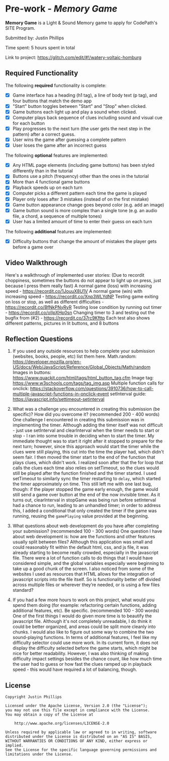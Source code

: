 # Pre-work - _Memory Game_

**Memory Game** is a Light & Sound Memory game to apply for CodePath's SITE Program.

Submitted by: Justin Phillips

Time spent: 5 hours spent in total

Link to project: https://glitch.com/edit/#!/watery-voltaic-homburg

## Required Functionality

The following **required** functionality is complete:

- [x] Game interface has a heading (h1 tag), a line of body text (p tag), and four buttons that match the demo app
- [x] "Start" button toggles between "Start" and "Stop" when clicked.
- [x] Game buttons each light up and play a sound when clicked.
- [x] Computer plays back sequence of clues including sound and visual cue for each button
- [x] Play progresses to the next turn (the user gets the next step in the pattern) after a correct guess.
- [x] User wins the game after guessing a complete pattern
- [x] User loses the game after an incorrect guess

The following **optional** features are implemented:

- [x] Any HTML page elements (including game buttons) has been styled differently than in the tutorial
- [x] Buttons use a pitch (frequency) other than the ones in the tutorial
- [x] More than 4 functional game buttons
- [x] Playback speeds up on each turn
- [x] Computer picks a different pattern each time the game is played
- [x] Player only loses after 3 mistakes (instead of on the first mistake)
- [x] Game button appearance change goes beyond color (e.g. add an image)
- [x] Game button sound is more complex than a single tone (e.g. an audio file, a chord, a sequence of multiple tones)
- [x] User has a limited amount of time to enter their guess on each turn

The following **additional** features are implemented:

- [x] Difficulty buttons that change the amount of mistakes the player gets before a game over

## Video Walkthrough

Here's a walkthrough of implemented user stories:
(Due to recordit choppiness, sometimes the buttons do not appear to light up on press, just because I press them really fast)
A normal game (loss) with increasing speed - https://recordit.co/1JouuX8U1V
A normal game (win) with increasing speed - https://recordit.co/Xnp3WLYdNP
Testing game exiting on loss or stop, as well as different difficulties - https://recordit.co/BfNkPNyRyR
Testing lose condition by running out timer - https://recordit.co/oIIpXHp0sn
Changing timer to 3 and testing out the bugfix from (#2) - https://recordit.co/37rc9Kfttp
Each test also shows different patterns, pictures in lit buttons, and 8 buttons


## Reflection Questions

1. If you used any outside resources to help complete your submission (websites, books, people, etc) list them here.
   Math.random: https://developer.mozilla.org/en-US/docs/Web/JavaScript/Reference/Global_Objects/Math/random
   Images in buttons: https://www.quackit.com/html/tags/html_button_tag.cfm
   Image tag: https://www.w3schools.com/tags/tag_img.asp
   Multiple function calls for onclick: https://stackoverflow.com/questions/3910736/how-to-call-multiple-javascript-functions-in-onclick-event
   setInterval guide: https://javascript.info/settimeout-setinterval

2. What was a challenge you encountered in creating this submission (be specific)? How did you overcome it? (recommended 200 - 400 words)
   One challenge I encountered in creating this submission was in implementing the timer. Although adding the timer itself was not difficult - just use setInterval and clearInterval when the timer needs to start or stop -
   I ran into some trouble in deciding when to start the timer. My immediate thought was to start it right after it stopped to prepare for the next turn; however, since this approach would start the timer while the clues
   were still playing, this cut into the time the player had, which didn't seem fair. I then moved the timer start to the end of the function that plays clues, which didn't work. I realized soon after that the for loop that
   calls the clues each time also relies on setTimeout, so the clues would still be played after the function finished and the timer started. I used setTimeout to similarly sync the timer restarting to `delay`, which
   started the timer approximately on time. This still left me with one last bug, though: if the player stopped the game early enough, the game would still send a game over button at the end of the now invisible timer.
   As it turns out, clearInterval in stopGame was being run before setInterval had a chance to run, leading to an unhandled timer; in order to address this, I added a conditional that only created the timer if the game was
   running, reusing the `gamePlaying` value provided at the beginning.

3. What questions about web development do you have after completing your submission? (recommended 100 - 300 words)
   One question I have about web development is: how are the functions and other features usually split between files? Although this application was small and could reasonably fit within the default html, css, and js 
   file, it was already starting to become really crowded, especially in the javascript file. There were a lot of function calls to do things that I would have considered simple, and the global variables especially were
   beginning to take up a good chunk of the screen. I also noticed from some of the websites I used as resources that HTML allows for the integration of javascript scripts into the file itself. So is functionality better
   off divided across multiple files or wherever they’re needed, or is using a few files standard?

4. If you had a few more hours to work on this project, what would you spend them doing (for example: refactoring certain functions, adding additional features, etc). Be specific. (recommended 100 - 300 words)
   One of the first things I would do given more time is to beautify the javascript file. Although it's not completely unreadable, I do think it could be better organized, and areas could be split more cleanly into chunks.
   I would also like to figure out some way to combine the two sound-playing functions.
   In terms of additional features, I feel like my difficulty selector could use more work. In its current form, it does not display the difficulty selected before the game starts, which might be nice for better readability.
   However, I was also thinking of making difficulty impact settings besides the chance count, like how much time the user had to guess or how fast the clues ramped up in playback speed - this would have required a lot of
   balancing, though.

## License

    Copyright Justin Phillips

    Licensed under the Apache License, Version 2.0 (the "License");
    you may not use this file except in compliance with the License.
    You may obtain a copy of the License at

        http://www.apache.org/licenses/LICENSE-2.0

    Unless required by applicable law or agreed to in writing, software
    distributed under the License is distributed on an "AS IS" BASIS,
    WITHOUT WARRANTIES OR CONDITIONS OF ANY KIND, either express or implied.
    See the License for the specific language governing permissions and
    limitations under the License.
